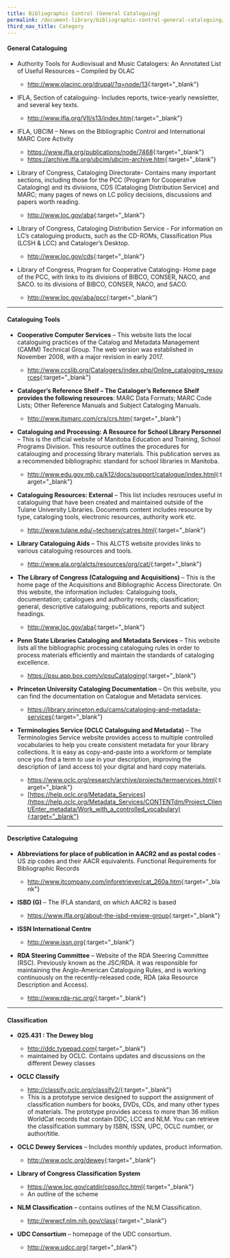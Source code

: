 ```yaml
---
title: Bibliographic Control (General Cataloguing)
permalink: /document-library/bibliographic-control-general-cataloguing/
third_nav_title: Category
---
```


#### **General Cataloguing**

- Authority Tools for Audiovisual and Music Catalogers: An Annotated List of Useful Resources – Compiled by OLAC
	- <http://www.olacinc.org/drupal/?q=node/13>{:target="_blank"}

- IFLA, Section of cataloguing- Includes reports, twice-yearly newsletter, and several key texts.
	- <http://www.ifla.org/VII/s13/index.htm>{:target="_blank"}
	
- IFLA, UBCIM – News on the Bibliographic Control and International MARC Core Activity
	- <https://www.ifla.org/publications/node/7468>{:target="_blank"}
	- <https://archive.ifla.org/ubcim/ubcim-archive.htm>{:target="_blank"}

- Library of Congress, Cataloging Directorate- Contains many important sections, including those for the PCC (Program for Cooperative Cataloging) and its divisions, CDS (Cataloging Distribution Service) and MARC; many pages of news on LC policy decisions, discussions and papers worth reading.
	- <http://www.loc.gov/aba>{:target="_blank"}
	
- Library of Congress, Cataloging Distribution Service - For information on LC’s cataloguing products, such as the CD-ROMs, Classification Plus (LCSH & LCC) and Cataloger’s Desktop.
	- <http://www.loc.gov/cds>{:target="_blank"}

- Library of Congress, Program for Cooperative Cataloging- Home page of the PCC, with links to its divisions of BIBCO, CONSER, NACO, and SACO.
to its divisions of BIBCO, CONSER, NACO, and SACO.
	- <http://www.loc.gov/aba/pcc>{:target="_blank"}

<hr/>

#### **Cataloguing Tools**

- **Cooperative Computer Services** – This website lists the local cataloguing practices of the Catalog and Metadata Management (CAMM) Technical Group. The web version was established in November 2008, with a major revision in early 2017.
	- <http://www.ccslib.org/Catalogers/index.php/Online_cataloging_resources>{:target="_blank"}

- **Cataloger’s Reference Shelf – The Cataloger’s Reference Shelf provides the following resources**: MARC Data Formats; MARC Code Lists; Other Reference Manuals and Subject Cataloging Manuals.
	- <http://www.itsmarc.com/crs/crs.htm>{:target="_blank"}

- **Cataloguing and Processing: A Resource for School Library Personnel** – This is the official website of Manitoba Education and Training, School Programs Division. This resource outlines the procedures for catalouging and processing library materials. This publication serves as a recommended bibliographic standard for school libraries in Manitoba.
	- <http://www.edu.gov.mb.ca/k12/docs/support/catalogue/index.html>{:target="_blank"}

- **Cataloguing Resources: External** – This list includes resrouces useful in cataloguing that have been created and maintained outside of the Tulane University Libraries. Documents content includes resource by type, cataloging tools, electronic resources, authority work etc.
	- <http://www.tulane.edu/~techserv/catres.html>{:target="_blank"}

- **Library Cataloguing Aids** – This ALCTS website provides links to various cataloguing resources and tools.
	- <http://www.ala.org/alcts/resources/org/cat/>{:target="_blank"}

- **The Library of Congress (Cataloguing and Acquisitions)** – This is the home page of the Acquisitions and Bibliographic Access Directorate. On this website, the information includes: Cataloguing tools, documentation; catalogues and authority records; classification; general, descriptive cataloguing; publications, reports and subject headings.
	- <http://www.loc.gov/aba>{:target="_blank"}

- **Penn State Libraries Cataloging and Metadata Services** – This website lists all the bibliographic processing cataloguing rules in order to process materials efficiently and maintain the standards of cataloging excellence.
	- <https://psu.app.box.com/v/psuCataloging>{:target="_blank"}

- **Princeton University Cataloging Documentation** – On this website, you can find the documentation on Catalogue and Metadata services.
	- <https://library.princeton.edu/cams/cataloging-and-metadata-services>{:target="_blank"}

- **Terminologies Service (OCLC Cataloguing and Metadata)** – The Terminologies Service website provides access to multiple controlled vocabularies to help you create consistent metadata for your library collections. It is easy as copy-and-paste into a workform or template once you find a term to use in your description, improving the description of (and access to) your digital and hard copy materials.
	- <https://www.oclc.org/research/archive/projects/termservices.html>{:target="_blank"}
	- [https://help.oclc.org/Metadata_Services](https://help.oclc.org/Metadata_Services/CONTENTdm/Project_Client/Enter_metadata/Work_with_a_controlled_vocabulary){:target="_blank"}

<hr/>

#### **Descriptive Cataloguing**

- **Abbreviations for place of publication in AACR2 and as postal codes** - US zip codes and their AACR equivalents. Functional Requirements for Bibliographic Records
	- <http://www.itcompany.com/inforetriever/cat_260a.htm>{:target="_blank"}

- **ISBD (G)** – The IFLA standard, on which AACR2 is based
	- <https://www.ifla.org/about-the-isbd-review-group>{:target="_blank"}

- **ISSN International Centre**
	- <http://www.issn.org>{:target="_blank"}

- **RDA Steering  Committee** – Website of the RDA Steering Committee (RSC). Previously known as the JSC/RDA. it was responsible for maintaining the Anglo-American Cataloguing Rules, and is working continuously on the recently-released code, RDA (aka Resource Description and Access).
	- <http://www.rda-rsc.org/>{:target="_blank"}

<hr/>

#### **Classification**

- **025.431 : The Dewey blog**
	- <http://ddc.typepad.com>{:target="_blank"}
	- maintained by OCLC. Contains updates and discussions on the different Dewey classes

- **OCLC Classify**
	- <http://classify.oclc.org/classify2/>{:target="_blank"}
	- This is a prototype service designed to support the assignment of classification numbers for books, DVDs, CDs, and many other types of materials. The prototype provides access to more than 36 million WorldCat records that contain DDC, LCC and NLM. You can retrieve the classification summary by ISBN, ISSN, UPC, OCLC number, or author/title.

- **OCLC Dewey Services** – Includes monthly updates, product information.
	- <http://www.oclc.org/dewey>{:target="_blank"}

- **Library of Congress Classification System**
	- <https://www.loc.gov/catdir/cpso/lcc.html>{:target="_blank"}
	- An outline of the scheme

- **NLM Classification** – contains outlines of the NLM Classification.
	- <http://wwwcf.nlm.nih.gov/class>{:target="_blank"}

- **UDC Consortium** – homepage of the UDC consortium.
	- <http://www.udcc.org>{:target="_blank"}
